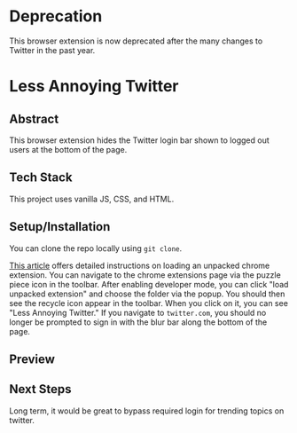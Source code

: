 # Deprecation
This browser extension is now deprecated after the many changes to Twitter in the past year. 

# Less Annoying Twitter

## Abstract
This browser extension hides the Twitter login bar shown to logged out users at the bottom of the page.

## Tech Stack
This project uses vanilla JS, CSS, and HTML.

## Setup/Installation
You can clone the repo locally using `git clone`.

[This article](https://developer.chrome.com/docs/extensions/mv3/getstarted/development-basics/#load-unpacked) offers detailed instructions on loading an unpacked chrome extension. You can navigate to the chrome extensions page via the puzzle piece icon in the toolbar. After enabling developer mode, you can click "load unpacked extension" and choose the folder via the popup. You should then see the recycle icon appear in the toolbar. When you click on it, you can see "Less Annoying Twitter." If you navigate to `twitter.com`, you should no longer be prompted to sign in with the blur bar along the bottom of the page.

## Preview




## Next Steps
Long term, it would be great to bypass required login for trending topics on twitter.


